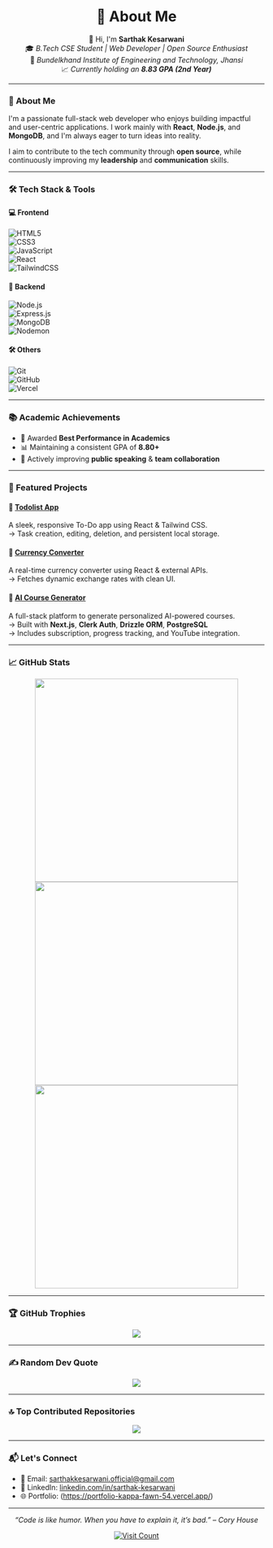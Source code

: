 <h1 align="center">💫 About Me</h1>

<p align="center">
  👋 Hi, I'm <strong>Sarthak Kesarwani</strong><br>
  🎓 <em>B.Tech CSE Student | Web Developer | Open Source Enthusiast</em><br>
  📍 <em>Bundelkhand Institute of Engineering and Technology, Jhansi</em><br>
  📈 <em>Currently holding an <strong>8.83 GPA (2nd Year)</strong></em>
</p>

---

### 🚀 About Me

I'm a passionate full-stack web developer who enjoys building impactful and user-centric applications. I work mainly with **React**, **Node.js**, and **MongoDB**, and I'm always eager to turn ideas into reality.

I aim to contribute to the tech community through **open source**, while continuously improving my **leadership** and **communication** skills.

---

### 🛠️ Tech Stack & Tools

#### 💻 Frontend  
![HTML5](https://img.shields.io/badge/HTML5-E34F26?style=flat&logo=html5&logoColor=white)  
![CSS3](https://img.shields.io/badge/CSS3-1572B6?style=flat&logo=css3&logoColor=white)  
![JavaScript](https://img.shields.io/badge/JavaScript-F7DF1E?style=flat&logo=javascript&logoColor=black)  
![React](https://img.shields.io/badge/React-20232a?style=flat&logo=react&logoColor=61dafb)  
![TailwindCSS](https://img.shields.io/badge/Tailwind_CSS-38B2AC?style=flat&logo=tailwind-css&logoColor=white)

#### 🧩 Backend  
![Node.js](https://img.shields.io/badge/Node.js-339933?style=flat&logo=node.js&logoColor=white)  
![Express.js](https://img.shields.io/badge/Express.js-000000?style=flat&logo=express&logoColor=white)  
![MongoDB](https://img.shields.io/badge/MongoDB-4EA94B?style=flat&logo=mongodb&logoColor=white)  
![Nodemon](https://img.shields.io/badge/NODEMON-%23323330.svg?style=flat&logo=nodemon&logoColor=%BBDEAD)

#### 🛠 Others  
![Git](https://img.shields.io/badge/Git-F05032?style=flat&logo=git&logoColor=white)  
![GitHub](https://img.shields.io/badge/GitHub-181717?style=flat&logo=github&logoColor=white)  
![Vercel](https://img.shields.io/badge/Vercel-000000?style=flat&logo=vercel&logoColor=white)

---

### 📚 Academic Achievements

- 🏅 Awarded **Best Performance in Academics**
- 📊 Maintaining a consistent GPA of **8.80+**
- 🎤 Actively improving **public speaking** & **team collaboration**

---

### 🌟 Featured Projects

#### 📘 [Todolist App](https://github.com/Mighty-Sarthak-07/Todolist)
A sleek, responsive To-Do app using React & Tailwind CSS.  
→ Task creation, editing, deletion, and persistent local storage.

#### 💱 [Currency Converter](https://github.com/Mighty-Sarthak-07/Currency-Converter)
A real-time currency converter using React & external APIs.  
→ Fetches dynamic exchange rates with clean UI.

#### 🧠 [AI Course Generator](https://github.com/Mighty-Sarthak-07/nextjs-course-ai)
A full-stack platform to generate personalized AI-powered courses.  
→ Built with **Next.js**, **Clerk Auth**, **Drizzle ORM**, **PostgreSQL**  
→ Includes subscription, progress tracking, and YouTube integration.

---

### 📈 GitHub Stats

<p align="center">
  <img src="https://github-readme-stats.vercel.app/api?username=Mighty-Sarthak-07&show_icons=true&theme=github_dark&hide_border=false" width="400"/>  
  <img src="https://nirzak-streak-stats.vercel.app/?user=Mighty-Sarthak-07&theme=dark&hide_border=false" width="400"/>
  <br>
  <img src="https://github-readme-stats.vercel.app/api/top-langs/?username=Mighty-Sarthak-07&layout=compact&theme=github_dark&hide_border=false" width="400"/>
</p>

---

### 🏆 GitHub Trophies

<p align="center">
  <img src="https://github-profile-trophy.vercel.app/?username=Mighty-Sarthak-07&theme=radical&no-frame=false&no-bg=true&margin-w=4"/>
</p>

---

### ✍️ Random Dev Quote

<p align="center">
  <img src="https://quotes-github-readme.vercel.app/api?type=horizontal&theme=radical"/>
</p>

---

### 🔝 Top Contributed Repositories

<p align="center">
  <img src="https://github-contributor-stats.vercel.app/api?username=Mighty-Sarthak-07&limit=5&theme=dark&combine_all_yearly_contributions=true"/>
</p>

---

### 📬 Let's Connect

- 📧 Email: [sarthakkesarwani.official@gmail.com](mailto:sarthakkesarwani.official@gmail.com)  
- 💼 LinkedIn: [linkedin.com/in/sarthak-kesarwani](https://www.linkedin.com/in/sarthak-kesarwani)  
- 🌐 Portfolio: (https://portfolio-kappa-fawn-54.vercel.app/)

---

<p align="center"><em>“Code is like humor. When you have to explain it, it’s bad.” – Cory House</em></p>

<p align="center">
  <a href="https://visitcount.itsvg.in">
    <img src="https://visitcount.itsvg.in/api?id=Mighty-Sarthak-07&icon=0&color=0" alt="Visit Count"/>
  </a>
</p>

<!-- Made with GPRM ( https://gprm.itsvg.in ) -->
